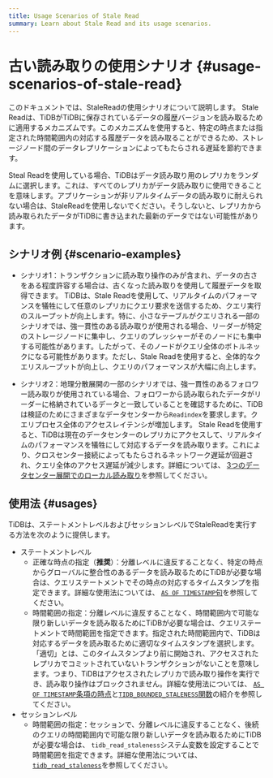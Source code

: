 ```yaml
---
title: Usage Scenarios of Stale Read
summary: Learn about Stale Read and its usage scenarios.
---
```


# 古い読み取りの使用シナリオ {#usage-scenarios-of-stale-read}

このドキュメントでは、StaleReadの使用シナリオについて説明します。 Stale Readは、TiDBがTiDBに保存されているデータの履歴バージョンを読み取るために適用するメカニズムです。このメカニズムを使用すると、特定の時点または指定された時間範囲内の対応する履歴データを読み取ることができるため、ストレージノード間のデータレプリケーションによってもたらされる遅延を節約できます。

Steal Readを使用している場合、TiDBはデータ読み取り用のレプリカをランダムに選択します。これは、すべてのレプリカがデータ読み取りに使用できることを意味します。アプリケーションが非リアルタイムデータの読み取りに耐えられない場合は、StaleReadを使用しないでください。そうしないと、レプリカから読み取られたデータがTiDBに書き込まれた最新のデータではない可能性があります。

## シナリオ例 {#scenario-examples}

-   シナリオ1：トランザクションに読み取り操作のみが含まれ、データの古さをある程度許容する場合は、古くなった読み取りを使用して履歴データを取得できます。 TiDBは、Stale Readを使用して、リアルタイムのパフォーマンスを犠牲にして任意のレプリカにクエリ要求を送信するため、クエリ実行のスループットが向上します。特に、小さなテーブルがクエリされる一部のシナリオでは、強一貫性のある読み取りが使用される場合、リーダーが特定のストレージノードに集中し、クエリのプレッシャーがそのノードにも集中する可能性があります。したがって、そのノードがクエリ全体のボトルネックになる可能性があります。ただし、Stale Readを使用すると、全体的なクエリスループットが向上し、クエリのパフォーマンスが大幅に向上します。

-   シナリオ2：地理分散展開の一部のシナリオでは、強一貫性のあるフォロワー読み取りが使用されている場合、フォロワーから読み取られたデータがリーダーに格納されているデータと一致していることを確認するために、TiDBは検証のためにさまざまなデータセンターから`Readindex`を要求します。クエリプロセス全体のアクセスレイテンシが増加します。 Stale Readを使用すると、TiDBは現在のデータセンターのレプリカにアクセスして、リアルタイムのパフォーマンスを犠牲にして対応するデータを読み取ります。これにより、クロスセンター接続によってもたらされるネットワーク遅延が回避され、クエリ全体のアクセス遅延が減少します。詳細については、 [3つのデータセンター展開でのローカル読み取り](/best-practices/three-dc-local-read.md)を参照してください。

## 使用法 {#usages}

TiDBは、ステートメントレベルおよびセッションレベルでStaleReadを実行する方法を次のように提供します。

-   ステートメントレベル
    -   正確な時点の指定（<strong>推奨</strong>）：分離レベルに違反することなく、特定の時点からグローバルに整合性のあるデータを読み取るためにTiDBが必要な場合は、クエリステートメントでその時点の対応するタイムスタンプを指定できます。詳細な使用法については、 [`AS OF TIMESTAMP`句](/as-of-timestamp.md#syntax)を参照してください。
    -   時間範囲の指定：分離レベルに違反することなく、時間範囲内で可能な限り新しいデータを読み取るためにTiDBが必要な場合は、クエリステートメントで時間範囲を指定できます。指定された時間範囲内で、TiDBは対応するデータを読み取るために適切なタイムスタンプを選択します。 「適切」とは、このタイムスタンプより前に開始され、アクセスされたレプリカでコミットされていないトランザクションがないことを意味します。つまり、TiDBはアクセスされたレプリカで読み取り操作を実行でき、読み取り操作はブロックされません。詳細な使用法については、 [`AS OF TIMESTAMP`条項の時点](/as-of-timestamp.md#syntax)と[`TIDB_BOUNDED_STALENESS`関数](/as-of-timestamp.md#syntax)の紹介を参照してください。
-   セッションレベル
    -   時間範囲の指定：セッションで、分離レベルに違反することなく、後続のクエリの時間範囲内で可能な限り新しいデータを読み取るためにTiDBが必要な場合は、 `tidb_read_staleness`システム変数を設定することで時間範囲を指定できます。詳細な使用法については、 [`tidb_read_staleness`](/tidb-read-staleness.md)を参照してください。

